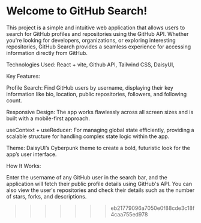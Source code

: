 # Welcome to GitHub Search!
This project is a simple and intuitive web application that allows users to search for GitHub profiles and repositories using the GitHub API. Whether you're looking for developers, organizations, or exploring interesting repositories, GitHub Search provides a seamless experience for accessing information directly from GitHub.

Technologies Used:
React + vite, 
Github API, 
Tailwind CSS, 
DaisyUI, 

Key Features:

Profile Search: Find GitHub users by username, displaying their key information like bio, location, public repositories, followers, and following count.

Responsive Design: The app works flawlessly across all screen sizes and is built with a mobile-first approach.

useContext + useReducer: For managing global state efficiently, providing a scalable structure for handling complex state logic within the app.

Theme: DaisyUI’s Cyberpunk theme to create a bold, futuristic look for the app’s user interface.

How It Works:

Enter the username of any GitHub user in the search bar, and the application will fetch their public profile details using GitHub's API. You can also view the user's repositories and check their details such as the number of stars, forks, and descriptions.
>>>>>>> eb21779096a7050e0f88cde3c18f4caa755ed978
